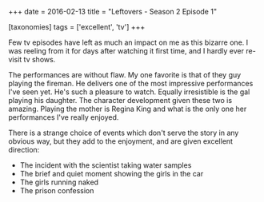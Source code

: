 +++
date = 2016-02-13
title = "Leftovers - Season 2 Episode 1"

[taxonomies]
tags = ['excellent', 'tv']
+++

Few tv episodes have left as much an impact on me as this bizarre one. I
was reeling from it for days after watching it first time, and I hardly
ever re-visit tv shows.

The performances are without flaw. My one favorite is that of they guy
playing the fireman. He delivers one of the most impressive performances
I\'ve seen yet. He\'s such a pleasure to watch. Equally irresistible is
the gal playing his daughter. The character development given these two
is amazing. Playing the mother is Regina King and what is the only one
her performances I\'ve really enjoyed.

There is a strange choice of events which don\'t serve the story in any
obvious way, but they add to the enjoyment, and are given excellent
direction:

-   The incident with the scientist taking water samples
-   The brief and quiet moment showing the girls in the car
-   The girls running naked
-   The prison confession
